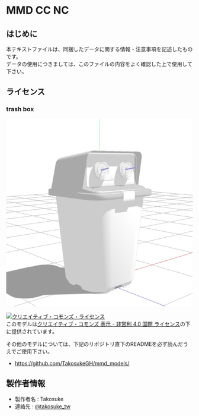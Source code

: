 # MMD CC NC

## はじめに

本テキストファイルは、同梱したデータに関する情報・注意事項を記述したものです。  
データの使用につきましては、このファイルの内容をよく確認した上で使用して下さい。  

## ライセンス

### trash box

![trash_box](trash_box_sample.png)  

<a rel="license" href="http://creativecommons.org/licenses/by-nc/4.0/"><img alt="クリエイティブ・コモンズ・ライセンス" style="border-width:0" src="https://i.creativecommons.org/l/by-nc/4.0/88x31.png" /></a><br />このモデルは<a rel="license" href="http://creativecommons.org/licenses/by-nc/4.0/">クリエイティブ・コモンズ 表示 - 非営利 4.0 国際 ライセンス</a>の下に提供されています。  

その他のモデルについては、下記のリポジトリ直下のREADMEを必ず読んだうえでご使用下さい。  

- <https://github.com/TakosukeGH/mmd_models/>

## 製作者情報

- 製作者名 : Takosuke
- 連絡先   : [@takosuke_tw](https://twitter.com/takosuke_tw)